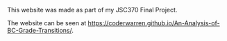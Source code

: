 This website was made as part of my JSC370 Final Project. 

The website can be seen at https://coderwarren.github.io/An-Analysis-of-BC-Grade-Transitions/.
